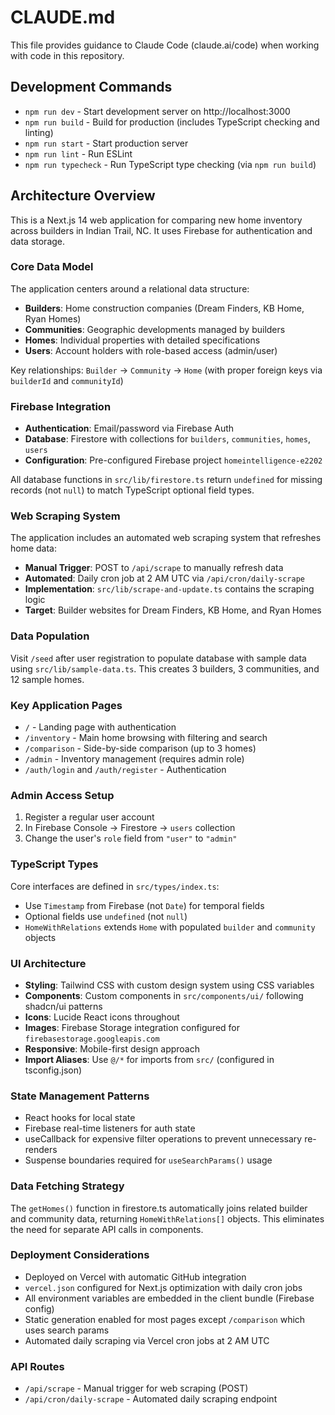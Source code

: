 # CLAUDE.md

This file provides guidance to Claude Code (claude.ai/code) when working with code in this repository.

## Development Commands

- `npm run dev` - Start development server on http://localhost:3000
- `npm run build` - Build for production (includes TypeScript checking and linting)
- `npm run start` - Start production server
- `npm run lint` - Run ESLint
- `npm run typecheck` - Run TypeScript type checking (via `npm run build`)

## Architecture Overview

This is a Next.js 14 web application for comparing new home inventory across builders in Indian Trail, NC. It uses Firebase for authentication and data storage.

### Core Data Model

The application centers around a relational data structure:

- **Builders**: Home construction companies (Dream Finders, KB Home, Ryan Homes)
- **Communities**: Geographic developments managed by builders
- **Homes**: Individual properties with detailed specifications
- **Users**: Account holders with role-based access (admin/user)

Key relationships: `Builder` → `Community` → `Home` (with proper foreign keys via `builderId` and `communityId`)

### Firebase Integration

- **Authentication**: Email/password via Firebase Auth
- **Database**: Firestore with collections for `builders`, `communities`, `homes`, `users`
- **Configuration**: Pre-configured Firebase project `homeintelligence-e2202`

All database functions in `src/lib/firestore.ts` return `undefined` for missing records (not `null`) to match TypeScript optional field types.

### Web Scraping System

The application includes an automated web scraping system that refreshes home data:

- **Manual Trigger**: POST to `/api/scrape` to manually refresh data
- **Automated**: Daily cron job at 2 AM UTC via `/api/cron/daily-scrape`
- **Implementation**: `src/lib/scrape-and-update.ts` contains the scraping logic
- **Target**: Builder websites for Dream Finders, KB Home, and Ryan Homes

### Data Population

Visit `/seed` after user registration to populate database with sample data using `src/lib/sample-data.ts`. This creates 3 builders, 3 communities, and 12 sample homes.

### Key Application Pages

- `/` - Landing page with authentication
- `/inventory` - Main home browsing with filtering and search
- `/comparison` - Side-by-side comparison (up to 3 homes) 
- `/admin` - Inventory management (requires admin role)
- `/auth/login` and `/auth/register` - Authentication

### Admin Access Setup

1. Register a regular user account
2. In Firebase Console → Firestore → `users` collection
3. Change the user's `role` field from `"user"` to `"admin"`

### TypeScript Types

Core interfaces are defined in `src/types/index.ts`:
- Use `Timestamp` from Firebase (not `Date`) for temporal fields
- Optional fields use `undefined` (not `null`)
- `HomeWithRelations` extends `Home` with populated `builder` and `community` objects

### UI Architecture

- **Styling**: Tailwind CSS with custom design system using CSS variables
- **Components**: Custom components in `src/components/ui/` following shadcn/ui patterns
- **Icons**: Lucide React icons throughout
- **Images**: Firebase Storage integration configured for `firebasestorage.googleapis.com`
- **Responsive**: Mobile-first design approach
- **Import Aliases**: Use `@/*` for imports from `src/` (configured in tsconfig.json)

### State Management Patterns

- React hooks for local state
- Firebase real-time listeners for auth state
- useCallback for expensive filter operations to prevent unnecessary re-renders
- Suspense boundaries required for `useSearchParams()` usage

### Data Fetching Strategy

The `getHomes()` function in firestore.ts automatically joins related builder and community data, returning `HomeWithRelations[]` objects. This eliminates the need for separate API calls in components.

### Deployment Considerations

- Deployed on Vercel with automatic GitHub integration
- `vercel.json` configured for Next.js optimization with daily cron jobs
- All environment variables are embedded in the client bundle (Firebase config)
- Static generation enabled for most pages except `/comparison` which uses search params
- Automated daily scraping via Vercel cron jobs at 2 AM UTC

### API Routes

- `/api/scrape` - Manual trigger for web scraping (POST)
- `/api/cron/daily-scrape` - Automated daily scraping endpoint